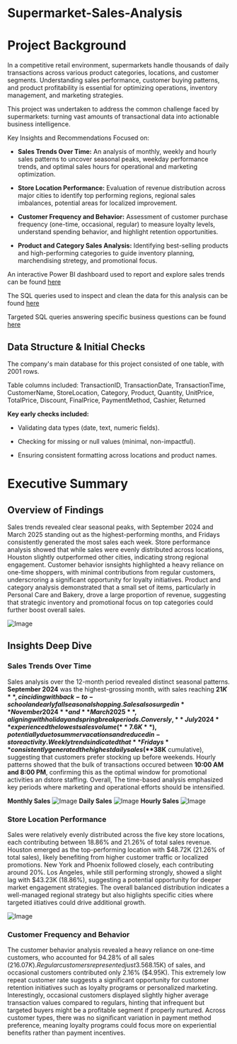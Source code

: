 # Supermarket-Sales-Analysis

# Project Background
In a competitive retail environment, supermarkets handle thousands of daily transactions across various product categories, locations, and customer segments. Understanding sales performance, customer buying patterns, and product profitability is essential for optimizing operations, inventory management, and marketing strategies.

This project was undertaken to address the common challenge faced by supermarkets: turning vast amounts of transactional data into actionable business intelligence. 

Key Insights and Recommendations Focused on:

- **Sales Trends Over Time:** An analysis of monthly, weekly and hourly sales patterns to uncover seasonal peaks, weekday performance trends, and optimal sales hours for operational and marketing optimization.

- **Store Location Performance:** Evaluation of revenue distribution across major cities to identify top performing regions, regional sales imbalances, potential areas for localized improvement.

- **Customer Frequency and Behavior:** Assessment of customer purchase frequency (one-time, occasional, regular) to measure loyalty levels, understand spending behavior, and highlight retention opportunities.

- **Product and Category Sales Analysis:** Identifying best-selling products and high-performing categories to guide inventory planning, marchendising stretegy, and promotional focus.


An interactive Power BI dashboard used to report and explore sales trends can be found [here](https://app.powerbi.com/links/HZlRLLXAl5?ctid=16d83ee6-254a-469d-a6cc-54e2ca2313e7&pbi_source=linkSh)

The SQL queries used to inspect and clean the data for this analysis can be found [here](https://github.com/Numb3rNinja/Quality-Assessment.git)

Targeted SQL queries answering specific business questions can be found [here](https://github.com/Numb3rNinja/Business-Questions.git
)



## Data Structure & Initial Checks
The company's main database for this project consisted of one table, with 2001 rows.

Table columns included: TransactionID, TransactionDate, TransactionTime, CustomerName, StoreLocation, Category, Product, Quantity, UnitPrice, TotalPrice, Discount, FinalPrice, PaymentMethod, Cashier, Returned

**Key early checks included:**

- Validating data types (date, text, numeric fields).

- Checking for missing or null values (minimal, non-impactful).

- Ensuring consistent formatting across locations and product names.


# Executive Summary

## Overview of Findings
Sales trends revealed clear seasonal peaks, with September 2024 and March 2025 standing out as the highest-performing months, and Fridays consistently generated the most sales each week. Store performance analysis showed that while sales were evenly distributed across locations, Houston slightly outperformed other cities, indicating strong regional engagement. Customer behavior isnsights highlighted a heavy reliance on one-time shoppers, with minimal contributions from regular customers, underscroring a significant opportunity for loyalty initiatives. Product and category analysis demonstrated that a small set of items, particularly in Personal Care and Bakery, drove a large proportion of revenue, suggesting that strategic inventory and promotional focus on top categories could further boost overall sales.

![Image](https://github.com/user-attachments/assets/d827453e-8898-49eb-a742-f557df3524d7)

## Insights Deep Dive

### Sales Trends Over Time
Sales analysis over the 12-month period revealed distinct seasonal patterns. **September 2024** was the highest-grossing month, with sales reaching **$21K**, cinciding with back-to-school and early fall seasonal shopping. Sales also surged in **November 2024** and **March 2025**, aligning with holiday and spring break periods. Conversly, **July 2024** experienced the lowest sales volume (**7.6K**), potentially due to summer vacations and reduced in-store activity.
Weekly trends indicated that **Fridays** consistently generated the highest daily sales (**$38K** cumulative), suggesting that customers prefer stocking up before weekends.
Hourly patterns showed that the bulk of transactions occured between **10:00 AM and 8:00 PM**, confirming this as the optimal window for promotional activities an dstore staffing. 
Overall, The time-based analysis emphasized key periods where marketing and operational efforts should be intensified.

**Monthly Sales** ![Image](https://github.com/user-attachments/assets/f7e9ba14-430a-4202-9184-3482080b5021)
**Daily Sales** ![Image](https://github.com/user-attachments/assets/28ed79bb-e1a5-41c3-86eb-e63a0b61aacb)
**Hourly Sales** ![Image](https://github.com/user-attachments/assets/36d9de26-a9ab-43ad-a5c8-44a9cc55fa62)


### Store Location Performance
Sales were relatively evenly distributed across the five key store locations, each contributing between 18.86% and 21.26% of total sales revenue. Houston emerged as the top-performing location with $48.72K (21.26% of total sales), likely benefiting from higher customer traffic or localized promotions. New York and Phoenix followed closely, each contributing around 20%. Los Angeles, while still performing strongly, showed a slight lag with $43.23K (18.86%), suggesting a potential opportunity for deeper market engagement strategies.
The overall balanced distribution indicates a well-managed regional strategy but also higlights specific cities where targeted iitiatives could drive additional growth.

![Image](https://github.com/user-attachments/assets/5c823dc5-1376-4858-a771-260d56f8df9f)



### Customer Frequency and Behavior
The customer behavior analysis revealed a heavy reliance on one-time customers, who accounted for 94.28% of all sales ($216.07K).
Regular customers represented just 3.56% ($8.15K) of sales, and occasional customers contributed only 2.16% ($4.95K).
This extremely low repeat customer rate suggests a significant opportunity for customer retention initiatives such as loyalty programs or personalized marketing.
Interestingly, occasional customers displayed slightly higher average transaction values compared to regulars, hinting that infrequent but targeted buyers might be a profitable segment if properly nurtured.
Across customer types, there was no significant variation in payment method preference, meaning loyalty programs could focus more on experiential benefits rather than payment incentives.



